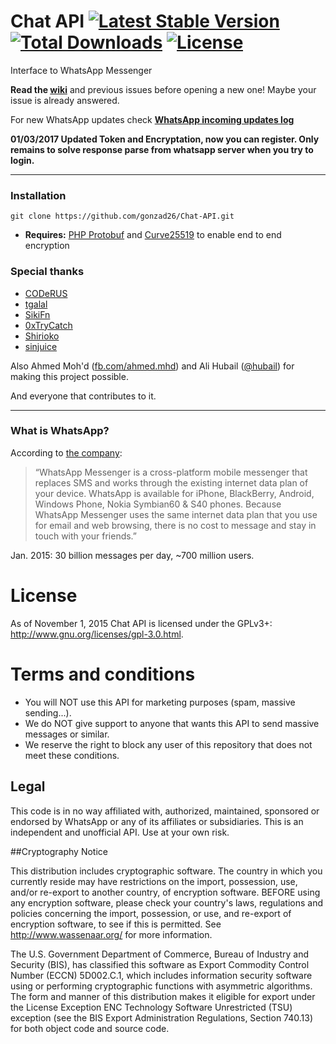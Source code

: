 # Chat API [![Latest Stable Version](https://poser.pugx.org/whatsapp/chat-api/v/stable)](https://packagist.org/packages/whatsapp/chat-api) [![Total Downloads](https://poser.pugx.org/whatsapp/chat-api/downloads)](https://packagist.org/packages/whatsapp/chat-api) [![License](https://poser.pugx.org/whatsapp/chat-api/license)](https://packagist.org/packages/whatsapp/chat-api)

Interface to WhatsApp Messenger

**Read the [wiki](https://github.com/mgp25/Chat-API/wiki)** and previous issues before opening a new one! Maybe your issue is already answered.

For new WhatsApp updates check **[WhatsApp incoming updates log](https://github.com/mgp25/Chat-API/wiki/WhatsApp-incoming-updates)**

**01/03/2017 Updated Token and Encryptation, now you can register. Only remains to solve response parse from whatsapp server when you try to login.**

----------
### Installation

```git clone https://github.com/gonzad26/Chat-API.git```

- **Requires:** [PHP Protobuf](https://github.com/allegro/php-protobuf) and [Curve25519](https://github.com/mgp25/curve25519-php) to enable end to end encryption

### Special thanks

- [CODeRUS](https://github.com/CODeRUS)
- [tgalal](https://github.com/tgalal)
- [SikiFn](https://github.com/SikiFn)
- [0xTryCatch](https://github.com/0xTryCatch)
- [Shirioko](https://github.com/shirioko)
- [sinjuice](https://github.com/sinjuice)

Also Ahmed Moh'd ([fb.com/ahmed.mhd](fb.com/ahmed.mhd)) and Ali Hubail ([@hubail](https://twitter.com/hubail)) for making this project possible.

And everyone that contributes to it.

----------

### What is WhatsApp?
According to [the company](http://www.whatsapp.com/):

> “WhatsApp Messenger is a cross-platform mobile messenger that replaces SMS and works through the existing internet data plan of your device. WhatsApp is available for iPhone, BlackBerry, Android, Windows Phone, Nokia Symbian60 & S40 phones. Because WhatsApp Messenger uses the same internet data plan that you use for email and web browsing, there is no cost to message and stay in touch with your friends.”

Jan. 2015: 30 billion messages per day, ~700 million users.

# License

As of November 1, 2015 Chat API is licensed under the GPLv3+: http://www.gnu.org/licenses/gpl-3.0.html.

# Terms and conditions

- You will NOT use this API for marketing purposes (spam, massive sending...).
- We do NOT give support to anyone that wants this API to send massive messages or similar.
- We reserve the right to block any user of this repository that does not meet these conditions.

## Legal

This code is in no way affiliated with, authorized, maintained, sponsored or endorsed by WhatsApp or any of its affiliates or subsidiaries. This is an independent and unofficial API. Use at your own risk.


##Cryptography Notice

This distribution includes cryptographic software. The country in which you currently reside may have restrictions on the import, possession, use, and/or re-export to another country, of encryption software. BEFORE using any encryption software, please check your country's laws, regulations and policies concerning the import, possession, or use, and re-export of encryption software, to see if this is permitted. See http://www.wassenaar.org/ for more information.

The U.S. Government Department of Commerce, Bureau of Industry and Security (BIS), has classified this software as Export Commodity Control Number (ECCN) 5D002.C.1, which includes information security software using or performing cryptographic functions with asymmetric algorithms. The form and manner of this distribution makes it eligible for export under the License Exception ENC Technology Software Unrestricted (TSU) exception (see the BIS Export Administration Regulations, Section 740.13) for both object code and source code.
